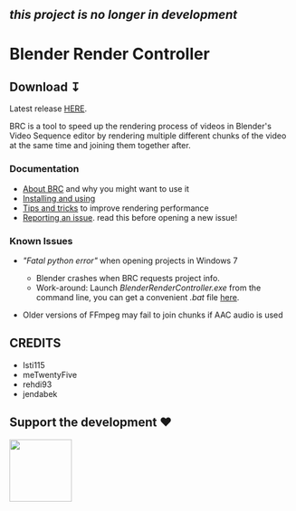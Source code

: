## _this project is no longer in development_

# Blender Render Controller

## Download &#8615;
Latest release [HERE](https://github.com/rehdi93/BlenderRenderController/releases/latest).

BRC is a tool to speed up the rendering process of videos in Blender's Video Sequence editor by rendering multiple different chunks of the video at the same time and joining them together after.

### Documentation
- [About BRC](https://github.com/rehdi93/BlenderRenderController/blob/master/docs/about_brc.md) and why you might want to use it
- [Installing and using](https://github.com/rehdi93/BlenderRenderController/blob/master/docs/installing_using.md)
- [Tips and tricks](https://github.com/rehdi93/BlenderRenderController/blob/master/docs/tips_tricks.md) to improve rendering performance
- [Reporting an issue](https://github.com/rehdi93/BlenderRenderController/blob/master/docs/reporting_an_issue.md). read this before opening a new issue!


### Known Issues

- *"Fatal python error"* when opening projects in Windows 7
	- Blender crashes when BRC requests project info.
	- Work-around: Launch _BlenderRenderController.exe_ from the command line, you can get a convenient _.bat_ file [here](https://github.com/rehdi93/BlenderRenderController/blob/master/extras/utilities/runWin7.bat).

- Older versions of FFmpeg may fail to join chunks if AAC audio is used


## CREDITS

- Isti115
- meTwentyFive
- rehdi93
- jendabek


## Support the development &#9829;
<a href="https://www.paypal.com/cgi-bin/webscr?cmd=_donations&business=9SGQVK6TK2UJG&lc=US&item_name=Donation%20for%20Blender%20Render%20Controller&item_number=BRC&currency_code=USD&bn=PP%2dDonationsBF%3abtn_donateCC_LG%2egif%3aNonHosted">
<img align="left" src="https://github.com/rehdi93/BlenderRenderController/blob/master/extras/imgs/donate-github.png" width="110"/>
</a>
